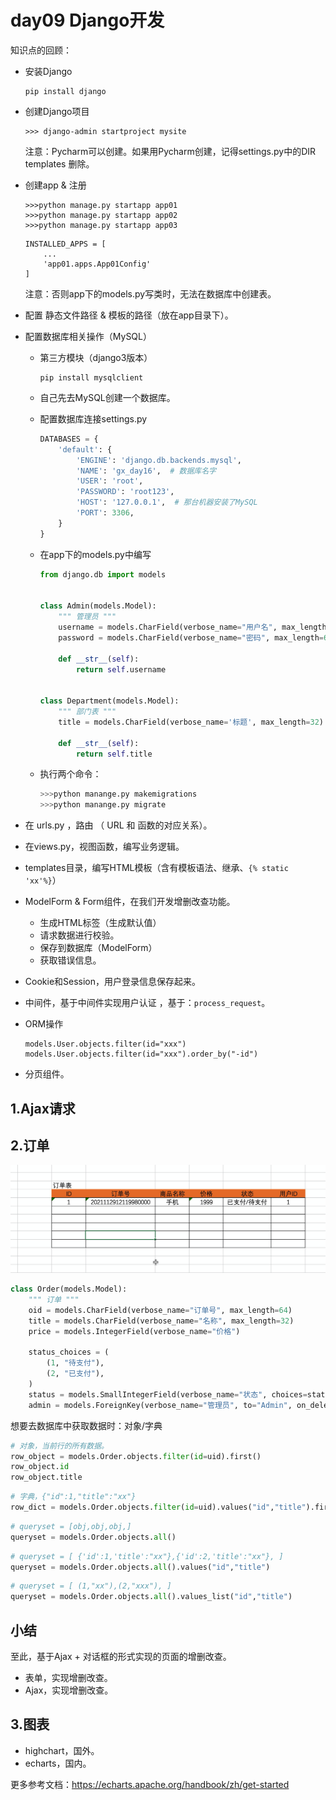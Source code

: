 # day09 Django开发

知识点的回顾：

- 安装Django

  ```
  pip install django
  ```

- 创建Django项目

  ```
  >>> django-admin startproject mysite
  ```

  注意：Pycharm可以创建。如果用Pycharm创建，记得settings.py中的DIR templates 删除。

- 创建app & 注册

  ```
  >>>python manage.py startapp app01
  >>>python manage.py startapp app02
  >>>python manage.py startapp app03
  ```

  ```
  INSTALLED_APPS = [
      ...
      'app01.apps.App01Config'
  ]
  ```

  注意：否则app下的models.py写类时，无法在数据库中创建表。

- 配置 静态文件路径 & 模板的路径（放在app目录下）。

- 配置数据库相关操作（MySQL）

  - 第三方模块（django3版本）

    ```
    pip install mysqlclient
    ```

  - 自己先去MySQL创建一个数据库。

  - 配置数据库连接settings.py

    ```python
    DATABASES = {
        'default': {
            'ENGINE': 'django.db.backends.mysql',
            'NAME': 'gx_day16',  # 数据库名字
            'USER': 'root',
            'PASSWORD': 'root123',
            'HOST': '127.0.0.1',  # 那台机器安装了MySQL
            'PORT': 3306,
        }
    }
    ```

  - 在app下的models.py中编写

    ```python
    from django.db import models
    
    
    class Admin(models.Model):
        """ 管理员 """
        username = models.CharField(verbose_name="用户名", max_length=32)
        password = models.CharField(verbose_name="密码", max_length=64)
    
        def __str__(self):
            return self.username
    
        
    class Department(models.Model):
        """ 部门表 """
        title = models.CharField(verbose_name='标题', max_length=32)
    
        def __str__(self):
            return self.title
    ```

  - 执行两个命令：

    ```python
    >>>python manange.py makemigrations
    >>>python manange.py migrate
    ```

- 在 urls.py ，路由 （ URL 和 函数的对应关系）。

- 在views.py，视图函数，编写业务逻辑。

- templates目录，编写HTML模板（含有模板语法、继承、`{% static 'xx'%}`）

- ModelForm & Form组件，在我们开发增删改查功能。
  - 生成HTML标签（生成默认值）
  - 请求数据进行校验。
  - 保存到数据库（ModelForm）
  - 获取错误信息。

- Cookie和Session，用户登录信息保存起来。

- 中间件，基于中间件实现用户认证 ，基于：`process_request`。

- ORM操作

  ```
  models.User.objects.filter(id="xxx")
  models.User.objects.filter(id="xxx").order_by("-id")
  ```

- 分页组件。



## 1.Ajax请求



## 2.订单

![image-20211129092011994](assets/image-20211129092011994.png)

```python
class Order(models.Model):
    """ 订单 """
    oid = models.CharField(verbose_name="订单号", max_length=64)
    title = models.CharField(verbose_name="名称", max_length=32)
    price = models.IntegerField(verbose_name="价格")

    status_choices = (
        (1, "待支付"),
        (2, "已支付"),
    )
    status = models.SmallIntegerField(verbose_name="状态", choices=status_choices, default=1)
    admin = models.ForeignKey(verbose_name="管理员", to="Admin", on_delete=models.CASCADE)
```





想要去数据库中获取数据时：对象/字典

```python
# 对象，当前行的所有数据。
row_object = models.Order.objects.filter(id=uid).first()
row_object.id
row_object.title
```

```python
# 字典，{"id":1,"title":"xx"}
row_dict = models.Order.objects.filter(id=uid).values("id","title").first()
```





```python
# queryset = [obj,obj,obj,]
queryset = models.Order.objects.all()
```

```python
# queryset = [ {'id':1,'title':"xx"},{'id':2,'title':"xx"}, ]
queryset = models.Order.objects.all().values("id","title")
```

```python
# queryset = [ (1,"xx"),(2,"xxx"), ]
queryset = models.Order.objects.all().values_list("id","title")
```





## 小结

至此，基于Ajax + 对话框的形式实现的页面的增删改查。

- 表单，实现增删改查。
- Ajax，实现增删改查。





## 3.图表

- highchart，国外。
- echarts，国内。



更多参考文档：https://echarts.apache.org/handbook/zh/get-started



























